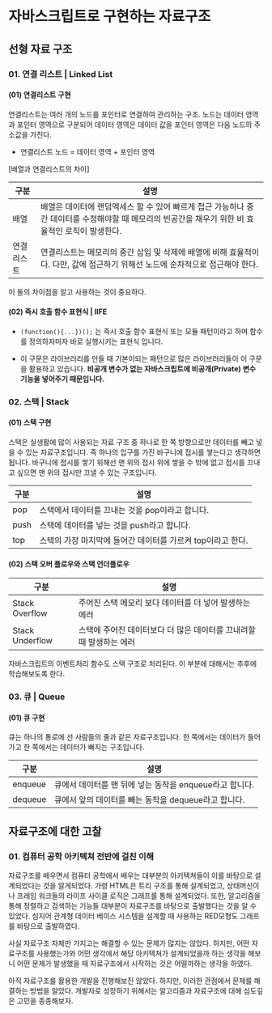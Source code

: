 # 자바스크립트로 구현하는 자료구조

## 선형 자료 구조

### 01. 연결 리스트 | Linked List

#### (01) 연결리스트 구현

 연결리스트는 여러 개의 노드를 포인터로 연결하여 관리하는 구조. 노드는 데이터 영역과 포인터 영역으로 구분되어 데이터 영역은 데이터 값을 포인터 영역은 다음 노드의 주소값을 가진다.

 - 연결리스트 노드 = 데이터 영역 + 포인터 영역

[배열과 연결리스트의 차이]

구분 | 설명
--- | ---------------------------
배열 | 배열은 데이터에 랜덤엑세스 할 수 있어 빠르게 접근 가능하나 중간 데이터를 수정해야할 때 메모리의 빈공간을 채우기 위한 비 효율적인 로직이 발생한다.
연결리스트 | 연결리스트는 메모리의 중간 삽입 및 삭제에 배열에 비해 효율적이다. 다만, 값에 접근하기 위해선 노드에 순차적으로 접근해야 한다. 

이 둘의 차이점을 알고 사용하는 것이 중요하다. 


#### (02) 즉시 호출 함수 표현식 | IIFE

- ``` (function(){...})(); ``` 는 즉시 호출 함수 표현식 또는 모듈 패턴이라고 하며 함수를 정의하자마자 바로 실행시키는 표현식 입니다.

- 이 구문은 라이브러리를 만들 때 기본이되는 패턴으로 많은 라이브러리들이 이 구문을 활용하고 있습니다. **비공개 변수가 없는 자바스크립트에 비공개(Private) 변수 기능을 넣어주기 때문입니다.** 

### 02. 스택 | Stack

#### (01) 스택 구현
 
 스택은 실생활에 많이 사용되는 자료 구조 중 하나로 한 쪽 방향으로만 데이터를 빼고 넣을 수 있는 자료구조입니다. 즉 하나의 입구를 가진 바구니에 접시를 쌓는다고 생각하면됩니다. 바구니에 접시를 쌓기 위해선 맨 위의 접시 위에 쌓을 수 밖에 없고 접시를 끄내고 싶으면 맨 위의 접시만 끄낼 수 있는 구조입니다.

 구분 | 설명 
--- | -----------------------------------------------------------------------
pop | 스택에서 데이터를 끄내는 것을 pop이라고 합니다.
push| 스택에 데이터를 넣는 것을 push라고 합니다.
top | 스택의 가장 마지막에 들어간 데이터를 가르켜 top이라고 한다.

#### (02) 스택 오버 플로우와 스택 언더플로우

구분 | 설명 
--- | ------------------------------------------------------------------------
Stack Overflow | 주어진 스택 메모리 보다 데이터를 더 넣어 발생하는 에러
Stack Underflow| 스택에 주어진 데이터보다 더 많은 데이터를 끄내려할 때 발생하는 에러

 자바스크립트의 이벤트처리 함수도 스택 구조로 처리된다. 이 부분에 대해서는 추후에 학습해보도록 한다.

 ### 03. 큐 | Queue

 #### (01) 큐 구현

 큐는 하나의 통로에 선 사람들의 줄과 같은 자료구조입니다. 한 쪽에서는 데이터가 들어가고 한 쪽에서는 데이터가 빠지는 구조입니다.

 구분     | 설명
 ------- | ---------
 enqueue | 큐에서 데이터를 맨 뒤에 넣는 동작을 enqueue라고 합니다.
 dequeue | 큐에서 앞의 데이터를 빼는 동작을 dequeue라고 합니다.

## 자료구조에 대한 고찰

### 01. 컴퓨터 공학 아키텍쳐 전반에 걸친 이해

 자료구조를 배우면서 컴퓨터 공학에서 배우는 대부분의 아키텍쳐들이 이를 바탕으로 설계되었다는 것을 알게되었다. 가령 HTML은 트리 구조를 통해 설계되었고, 상태머신이나 프레임 워크들의 라이프 사이클 로직은 그래프를 통해 설계되었다. 또한, 알고리즘을 통해 정렬하고 검색하는 기능들 대부분이 자료구조를 바탕으로 출발했다는 것을 알 수 있었다. 심지어 관계형 데이터 베이스 시스템을 설계할 때 사용하는 RED모형도 그래프를 바탕으로 출발하였다.

 사실 자료구조 자체만 가지고는 해결할 수 있는 문제가 많지는 않았다. 하지만, 어떤 자료구조를 사용했는가와 어떤 생각에서 해당 아키텍쳐가 설계되었을까 하는 생각을 해보니 어떤 문제가 발생했을 때 자료구조에서 시작하는 것은 어떨까하는 생각을 하였다.

 아직 자료구조를 활용한 개발을 진행해보진 않았다. 하지만, 이러한 관점에서 문제를 해결하는 방법을 알았다. 개발자로 성장하기 위해서는 알고리즘과 자료구조에 대해 심도깊은 고민을 종종해보자.